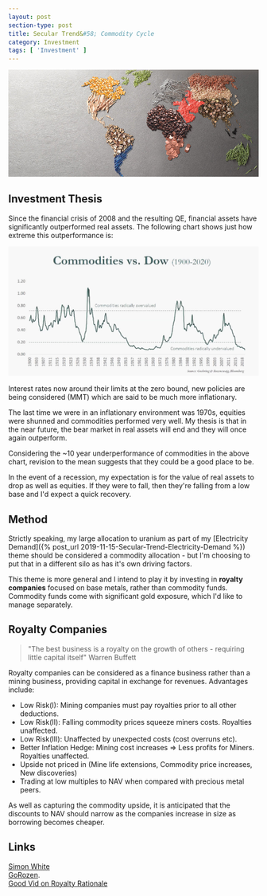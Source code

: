 ```yaml
---
layout: post
section-type: post
title: Secular Trend&#58; Commodity Cycle
category: Investment
tags: [ 'Investment' ]
---
```


<img style="border: 0;" src="/img/2019/20191128_header.jpg" />

## Investment Thesis

Since the financial crisis of 2008 and the resulting QE, financial assets have significantly 
outperformed real assets.  The following chart shows just how extreme this outperformance is:

<img style="border: 0;" src="/img/2019/20191128_DowCommodityRatio.jpg" />

Interest rates now around their limits at the zero bound, new policies are being considered 
(MMT) which are said to be much more inflationary.  

The last time we were in an inflationary environment was 1970s, equities were shunned
and commodities performed very well.  My thesis is that in the near future, the bear
market  in real assets will end and they will once again outperform.

Considering the ~10 year underperformance of commodities in the above chart, revision
to the mean suggests that they could be a good place to be.

In the event of a recession, my expectation is for the value of real assets to drop as well as
equities.  If they were to fall, then they're falling from a low base and I'd expect a quick 
recovery.


## Method

Strictly speaking, my large allocation to uranium as part of my [Electricity Demand]({% post_url 2019-11-15-Secular-Trend-Electricity-Demand %}) 
theme should be considered a commodity allocation - but I'm choosing to put that in a different 
silo as has it's own driving factors.

This theme is more general and I intend to play it by investing in **royalty companies** focused on 
base metals, rather than commodity funds.  Commodity funds come with significant gold exposure, 
which I'd like to manage separately.  

## Royalty Companies

>"The best business is a royalty on the growth of others  - requiring little capital
>itself" Warren Buffett

Royalty companies can be considered as a finance business rather than a mining business, providing 
capital in exchange for revenues.  Advantages include: 

- Low Risk(I): Mining companies must pay royalties prior to all other deductions.
- Low Risk(II): Falling commodity prices squeeze miners costs.  Royalties unaffected.
- Low Risk(III): Unaffected by unexpected costs (cost overruns etc).
- Better Inflation Hedge: Mining cost increases => Less profits for Miners.  Royalties unaffected. 
- Upside not priced in (Mine life extensions, Commodity price increases, New discoveries)
- Trading at low multiples to NAV when compared with precious metal peers.

As well as capturing the commodity upside, it is anticipated that the discounts to NAV should narrow as 
the companies increase in size as borrowing becomes cheaper.




## Links

[Simon White](https://www.youtube.com/watch?v=7IeplCGRQ0g)  
[GoRozen]( http://blog.gorozen.com/blog/what-catalyst-will-finally-kill-the-commodities-bear-market).  
[Good Vid on Royalty Rationale](https://www.youtube.com/watch?v=4mRnsXpqtKE)  


